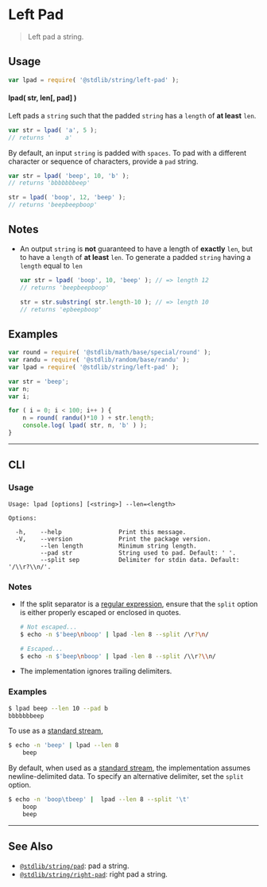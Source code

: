 <!--

@license Apache-2.0

Copyright (c) 2018 The Stdlib Authors.

Licensed under the Apache License, Version 2.0 (the "License");
you may not use this file except in compliance with the License.
You may obtain a copy of the License at

   http://www.apache.org/licenses/LICENSE-2.0

Unless required by applicable law or agreed to in writing, software
distributed under the License is distributed on an "AS IS" BASIS,
WITHOUT WARRANTIES OR CONDITIONS OF ANY KIND, either express or implied.
See the License for the specific language governing permissions and
limitations under the License.

-->

# Left Pad

> Left pad a string.

<section class="usage">

## Usage

```javascript
var lpad = require( '@stdlib/string/left-pad' );
```

#### lpad( str, len\[, pad] )

Left pads a `string` such that the padded `string` has a `length` of **at least** `len`.

```javascript
var str = lpad( 'a', 5 );
// returns '    a'
```

By default, an input `string` is padded with `spaces`. To pad with a different character or sequence of characters, provide a `pad` string.

```javascript
var str = lpad( 'beep', 10, 'b' );
// returns 'bbbbbbbeep'

str = lpad( 'boop', 12, 'beep' );
// returns 'beepbeepboop'
```

</section>

<!-- /.usage -->

<section class="notes">

## Notes

-   An output `string` is **not** guaranteed to have a length of **exactly** `len`, but to have a `length` of **at least** `len`. To generate a padded `string` having a `length` equal to `len`

    ```javascript
    var str = lpad( 'boop', 10, 'beep' ); // => length 12
    // returns 'beepbeepboop'

    str = str.substring( str.length-10 ); // => length 10
    // returns 'epbeepboop'
    ```

</section>

<!-- /.notes -->

<section class="examples">

## Examples

<!-- eslint no-undef: "error" -->

```javascript
var round = require( '@stdlib/math/base/special/round' );
var randu = require( '@stdlib/random/base/randu' );
var lpad = require( '@stdlib/string/left-pad' );

var str = 'beep';
var n;
var i;

for ( i = 0; i < 100; i++ ) {
    n = round( randu()*10 ) + str.length;
    console.log( lpad( str, n, 'b' ) );
}
```

</section>

<!-- /.examples -->

* * *

<section class="cli">

## CLI

<section class="usage">

### Usage

```text
Usage: lpad [options] [<string>] --len=<length>

Options:

  -h,    --help                Print this message.
  -V,    --version             Print the package version.
         --len length          Minimum string length.
         --pad str             String used to pad. Default: ' '.
         --split sep           Delimiter for stdin data. Default: '/\\r?\\n/'.
```

</section>

<!-- /.usage -->

<!-- CLI usage notes. Make sure to keep an empty line after the `section` element and another before the `/section` close. -->

<section class="notes">

### Notes

-   If the split separator is a [regular expression][mdn-regexp], ensure that the `split` option is either properly escaped or enclosed in quotes.

    ```bash
    # Not escaped...
    $ echo -n $'beep\nboop' | lpad -len 8 --split /\r?\n/

    # Escaped...
    $ echo -n $'beep\nboop' | lpad -len 8 --split /\\r?\\n/
    ```

-   The implementation ignores trailing delimiters.

</section>

<!-- /.notes -->

<section class="examples">

### Examples

```bash
$ lpad beep --len 10 --pad b
bbbbbbbeep
```

To use as a [standard stream][standard-streams],

```bash
$ echo -n 'beep' | lpad --len 8
    beep
```

By default, when used as a [standard stream][standard-streams], the implementation assumes newline-delimited data. To specify an alternative delimiter, set the `split` option.

```bash
$ echo -n 'boop\tbeep' |  lpad --len 8 --split '\t'
    boop
    beep
```

</section>

<!-- /.examples -->

</section>

<!-- /.cli -->

<!-- Section for related `stdlib` packages. Do not manually edit this section, as it is automatically populated. -->

<section class="related">

* * *

## See Also

-   <span class="package-name">[`@stdlib/string/pad`][@stdlib/string/pad]</span><span class="delimiter">: </span><span class="description">pad a string.</span>
-   <span class="package-name">[`@stdlib/string/right-pad`][@stdlib/string/right-pad]</span><span class="delimiter">: </span><span class="description">right pad a string.</span>

</section>

<!-- /.related -->

<!-- Section for all links. Make sure to keep an empty line after the `section` element and another before the `/section` close. -->

<section class="links">

[standard-streams]: https://en.wikipedia.org/wiki/Standard_streams

[mdn-regexp]: https://developer.mozilla.org/en-US/docs/Web/JavaScript/Guide/Regular_Expressions

<!-- <related-links> -->

[@stdlib/string/pad]: https://github.com/stdlib-js/stdlib/tree/develop/lib/node_modules/%40stdlib/string/pad

[@stdlib/string/right-pad]: https://github.com/stdlib-js/stdlib/tree/develop/lib/node_modules/%40stdlib/string/right-pad

<!-- </related-links> -->

</section>

<!-- /.links -->
